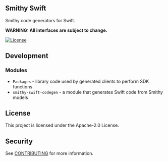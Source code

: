 ## Smithy Swift

Smithy code generators for Swift.

**WARNING: All interfaces are subject to change.**

[![License][apache-badge]][apache-url]

[apache-badge]: https://img.shields.io/badge/License-Apache%202.0-blue.svg
[apache-url]: LICENSE

## Development

### Modules

* `Packages` - library code used by generated clients to perform SDK functions
* `smithy-swift-codegen` - a module that generates Swift code from Smithy models

## License

This project is licensed under the Apache-2.0 License.

## Security

See [CONTRIBUTING](CONTRIBUTING.md) for more information.
